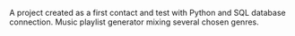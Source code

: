 A project created as a first contact and test with Python and SQL database connection.
Music playlist generator mixing several chosen genres.
